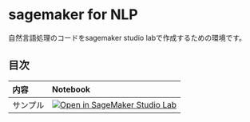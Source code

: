 ﻿# sagemaker for NLP

自然言語処理のコードをsagemaker studio labで作成するための環境です。

## 目次

|内容|Notebook|
|:---|:-------|
|サンプル|[![Open in SageMaker Studio Lab](https://studiolab.sagemaker.aws/studiolab.svg)](https://github.com/MasahiroAraki/sagemaker-for-NLP/blob/main/02a_MLflow.ipynb)|
